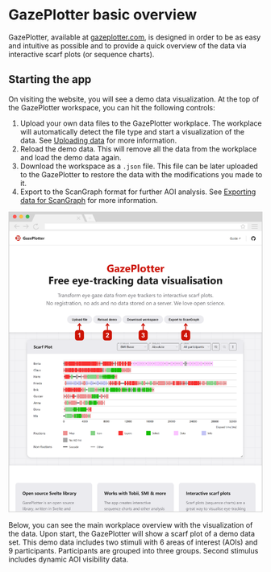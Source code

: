 # GazePlotter basic overview
GazePlotter, available at [gazeplotter.com](https://gazeplotter.com), is designed in order to be as easy and intuitive as possible and to provide a quick overview of the data via interactive scarf plots (or sequence charts).

## Starting the app
On visiting the website, you will see a demo data visualization. At the top of the GazePlotter workspace, you can hit the following controls:

1. Upload your own data files to the GazePlotter workplace. The workplace will automatically detect the file type and start a visualization of the data. See [Uploading data](/upload-data/) for more information.
2. Reload the demo data. This will remove all the data from the workplace and load the demo data again.
3. Download the workspace as a `.json` file. This file can be later uploaded to the GazePlotter to restore the data with the modifications you made to it.
4. Export to the ScanGraph format for further AOI analysis. See [Exporting data for ScanGraph](/basic/export/) for more information.

![GazePlotter GUI overview with preloaded demo eye-tracking data scarf plot](./1.png)

Below, you can see the main workplace overview with the visualization of the data. Upon start, the GazePlotter will show a scarf plot of a demo data set. This demo data includes two stimuli with 6 areas of interest (AOIs) and 9 participants. Participants are grouped into three groups. Second stimulus includes dynamic AOI visibility data.